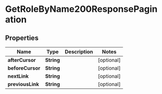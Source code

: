 

# GetRoleByName200ResponsePagination


## Properties

| Name | Type | Description | Notes |
|------------ | ------------- | ------------- | -------------|
|**afterCursor** | **String** |  |  [optional] |
|**beforeCursor** | **String** |  |  [optional] |
|**nextLink** | **String** |  |  [optional] |
|**previousLink** | **String** |  |  [optional] |



